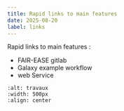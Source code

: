```yaml
---
title: Rapid links to main features
date: 2025-08-20
label: links
---
```



Rapid links to main features : 
* FAIR-EASE gitlab
* Galaxy example workflow
* web Service



```{image}  https://github.com/fair-ease/book-ocean-bgc/blob/vracape/embedded-ressources/sign-2408065_1280.png
:alt: travaux
:width: 500px
:align: center
```
